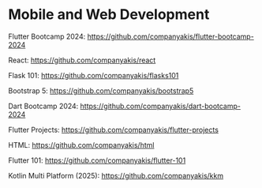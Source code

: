 # Mobile and Web Development

Flutter Bootcamp 2024:
https://github.com/companyakis/flutter-bootcamp-2024

React:
https://github.com/companyakis/react

Flask 101:
https://github.com/companyakis/flasks101

Bootstrap 5:
https://github.com/companyakis/bootstrap5

Dart Bootcamp 2024:
https://github.com/companyakis/dart-bootcamp-2024

Flutter Projects:
https://github.com/companyakis/flutter-projects

HTML:
https://github.com/companyakis/html

Flutter 101:
https://github.com/companyakis/flutter-101

Kotlin Multi Platform (2025):
https://github.com/companyakis/kkm

